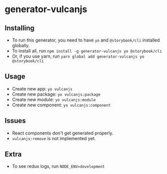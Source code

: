# generator-vulcanjs

## Installing
- To run this generator, you need to have `yo` and `@storybook/cli` installed globally.
- To install all, run `npm install -g generator-vulcanjs yo @storybook/cli`
- Or, if you use yarn, run `yarn global add generator-vulcanjs yo @storybook/cli`

## Usage

- Create new app: `yo vulcanjs`
- Create new package: `yo vulcanjs:package`
- Create new module: `yo vulcanjs:module`
- Create new component: `yo vulcanjs:component`

## Issues

- React components don't get generated properly.
- `vulcanjs:remove` is not implemented yet.

## Extra

- To see redux logs, run `NODE_ENV=development`

